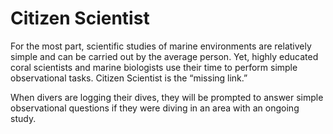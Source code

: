 # Citizen Scientist

For the most part, scientific studies of marine environments are relatively simple and can be carried out by the average person. Yet, highly educated coral scientists and marine biologists use their time to perform simple observational tasks. Citizen Scientist is the “missing link.” 

When divers are logging their dives, they will be prompted to answer simple observational questions if they were diving in an area with an ongoing study.
